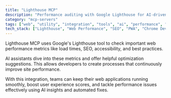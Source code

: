 ```yaml
---
title: "Lighthouse MCP"
description: "Performance auditing with Google Lighthouse for AI-driven web optimization and metric improvements."
category: "mcp-servers"
tags: ["web", "utility", "integration", "tools", "ai", "performance", "auditing", "accessibility", "SEO optimization"]
tech_stack: ["Lighthouse", "Web Performance", "SEO", "PWA", "Chrome DevTools", "AI"]
---
```


Lighthouse MCP uses Google's Lighthouse tool to check important web performance metrics like load times, SEO, accessibility, and best practices.

AI assistants dive into these metrics and offer helpful optimization suggestions. This allows developers to create processes that continuously improve site performance.

With this integration, teams can keep their web applications running smoothly, boost user experience scores, and tackle performance issues effectively using AI insights and automated fixes.